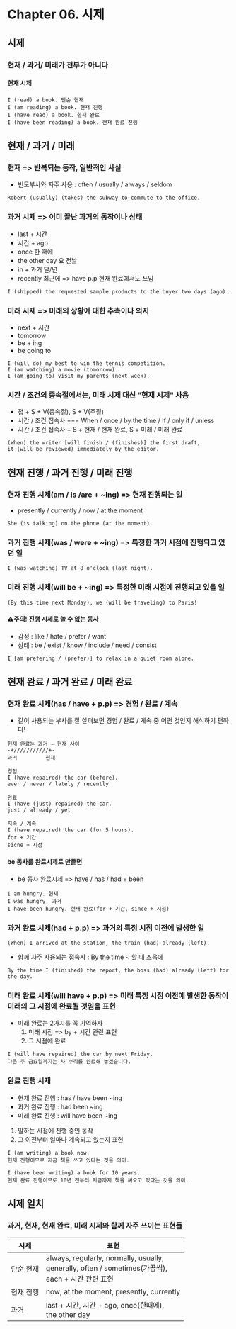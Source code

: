 # Chapter 06. 시제
## 시제
### 현재 / 과거/ 미래가 전부가 아니다
#### 현재 시제
```
I (read) a book. 단순 현재
I (am reading) a book. 현재 진행
I (have read) a book. 현재 완료
I (have been reading) a book. 현재 완료 진행
```
## 현재 / 과거 / 미래
### 현재 => 반복되는 동작, 일반적인 사실
- 빈도부사와 자주 사용 : often / usually / always / seldom
```
Robert (usually) (takes) the subway to commute to the office.
```
### 과거 시제 => 이미 끝난 과거의 동작이나 상태
- last + 시간
- 시간 + ago
- once 한 때에
- the other day 요 전날
- in + 과거 달/년
- recently 최근에 => have p.p 현재 완료에서도 쓰임
```
I (shipped) the requested sample products to the buyer two days (ago).
```
### 미래 시제 => 미래의 상황에 대한 추측이나 의지
- next + 시간
- tomorrow
- be + ing
- be going to
```
I (will do) my best to win the tennis competition.
I (am watching) a movie (tomorrow).
I (am going to) visit my parents (next week).
```
### 시간 / 조건의 종속절에서는, 미래 시제 대신 "현재 시제" 사용
- 접 + S + V(종속절), S + V(주절)
- 시간 / 조건 접속사 === When / once / by the time / If / only if / unless
- 시간 / 조건 접속사 + S + 현재 / 현재 완료, S + 미래 / 미래 완료
```
(When) the writer [will finish / (finishes)] the first draft,
it (will be reviewed) immediately by the editor.
```
## 현재 진행 / 과거 진행 / 미래 진행
### 현재 진행 시제(am / is /are + ~ing) => 현재 진행되는 일
- presently / currently / now / at the moment
```
She (is talking) on the phone (at the moment).
```
### 과거 진행 시제(was / were + ~ing) => 특정한 과거 시점에 진행되고 있던 일
```
I (was watching) TV at 8 o'clock (last night).
```
### 미래 진행 시제(will be + ~ing) => 특정한 미래 시점에 진행되고 있을 일
```
(By this time next Monday), we (will be traveling) to Paris!
```
#### ⚠️주의! 진행 시제로 쓸 수 없는 동사
- 감정 : like / hate / prefer / want
- 상태 : be / exist / know / include / need / consist
```
I [am prefering / (prefer)] to relax in a quiet room alone.
```
## 현재 완료 / 과거 완료 / 미래 완료
### 현재 완료 시제(has / have + p.p) => 경험 / 완료 / 계속
- 같이 사용되는 부사를 잘 살펴보면 경험 / 완료 / 계속 중 어떤 것인지 해석하기 편하다!
```
현재 완료는 과거 ~ 현재 사이
-+///////////+-
과거         현재

경험
I (have repaired) the car (before).
ever / never / lately / recently

완료
I (have (just) repaired) the car.
just / already / yet

지속 / 계속
I (have repaired) the car (for 5 hours).
for + 기간
sicne + 시점
```
#### be 동사를 완료시제로 만들면
- be 동사 완료시제 => have / has / had + been
```
I am hungry. 현재
I was hungry. 과거
I have been hungry. 현재 완료(for + 기간, since + 시점)
```
### 과거 완료 시제(had + p.p) => 과거의 특정 시점 이전에 발생한 일
```
(When) I arrived at the station, the train (had) already (left).
```
- 함께 자주 사용되는 접속사 : By the time ~ 할 때 즈음에
```
By the time I (finished) the report, the boss (had) already (left) for the day.
```
### 미래 완료 시제(will have + p.p) => 미래 특정 시점 이전에 발생한 동작이 미래의 그 시점에 완료될 것임을 표현
- 미래 완료는 2가지를 꼭 기억하자
	1) 미래 시점 => by + 시간 관련 표현
	2) 그 시점에 완료
```
I (will have repaired) the car by next Friday.
다음 주 금요일까지는 차 수리를 완료해 놓겠습니다.
```
### 완료 진행 시제
- 현재 완료 진행 : has / have been ~ing
- 과거 완료 진행 : had been ~ing
- 미래 완료 진행 : will have been ~ing

1) 말하는 시점에 진행 중인 동작
2) 그 이전부터 얼마나 계속되고 있는지 표현
```
I (am writing) a book now.
현재 진행이므로 지금 책을 쓰고 있다는 것을 의미.

I (have been writing) a book for 10 years.
현재 완료 진행이므로 10년 전부터 지금까지 책을 써오고 있다는 것을 의미.
```
## 시제 일치
### 과거, 현재, 현재 완료, 미래 시제와 함께 자주 쓰이는 표현들
| 시제 | 표현 |
| ---- | ---- |
| 단순 현재 | always, regularly, normally, usually,<br>generally, often / sometimes(가끔씩),<br>each + 시간 관련 표현 |
| 현재 진행 | now, at the moment, presently, currently |
| 과거 | last + 시간, 시간 + ago, once(한때에),<br>the other day |
